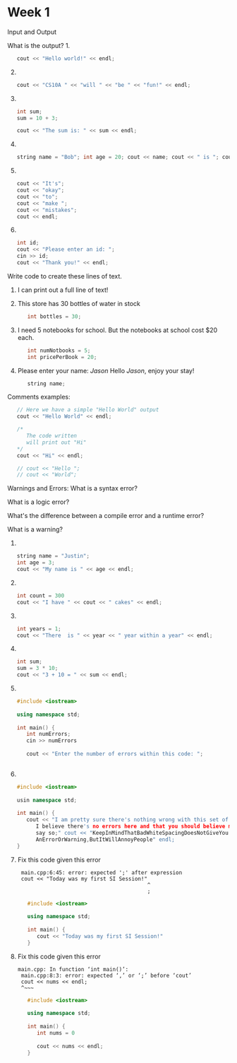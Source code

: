 # Week 1 #

Input and Output

What is the output?
1.
  ```c++
     cout << "Hello world!" << endl;
  ```
  
  
  
2.
  ```c++
     cout << "CS10A " << "will " << "be " << "fun!" << endl;
  ```
  
  
  
3.
  ```c++
     int sum;
     sum = 10 + 3;
  
     cout << "The sum is: " << sum << endl;
  ```
  
  
  
4.
  ```c++
     string name = "Bob"; int age = 20; cout << name; cout << " is "; cout << age; cout << " years old"; cout << endl;
  ```
  
  
  
5.
  ```c++
     cout << "It's";
     cout << "okay";
     cout << "to";
     cout << "make ";
     cout << "mistakes";
     cout << endl;
  ```
  


6.
  ```c++
     int id;
     cout << "Please enter an id: ";
     cin >> id;
     cout << "Thank you!" << endl;
  ```





Write code to create these lines of text.
1. I can print out a full line of text!



2. This store has 30 bottles of water in stock
   ```c++
      int bottles = 30;
   ```
   
   
   
3. I need 5 notebooks for school.
   But the notebooks at school cost $20 each.
   ```c++
      int numNotbooks = 5;
      int pricePerBook = 20;
   ```
   
   
   
4. Please enter your name: *Jason*
   Hello *Jason*, enjoy your stay!
   ```c++
      string name;
   ```
   
   
   
Comments examples:
   ```c++
      // Here we have a simple "Hello World" output
      cout << "Hello World" << endl;
   ```
   ```c++
      /*
         The code written
         will print out "Hi"
      */
      cout << "Hi" << endl;
   ```
   ```c++
      // cout << "Hello ";
      // cout << "World";
   ```
   
   
   
Warnings and Errors:
   What is a syntax error?
   
   What is a logic error?
   
   What's the difference between a compile error and a runtime error?
   
   What is a warning?
   
   
   
   
1.
  ```c++
     string name = "Justin";
     int age = 3;
     cout << "My name is " << age << endl;
  ```



2.
  ```c++
     int count = 300
     cout << "I have " << cout << " cakes" << endl;
  ```



3.
  ```c++
     int years = 1;
     cout << "There  is " << year << " year within a year" << endl;
  ```
  
  
  
4.
  ```c++
     int sum;
     sum = 3 * 10;
     cout << "3 + 10 = " << sum << endl;
  ```



5.
  ```c++
     #include <iostream>
     
     using namespace std;
     
     int main() {
        int numErrors;
        cin >> numErrors
        
        cout << "Enter the number of errors within this code: ";
     
  ```
  
  
  
6.
  ```c++
     #include <iostream>
     
     usin namespace std;
     
     int main() {
        cout << "I am pretty sure there's nothing wrong with this set of code. 
           I believe there's no errors here and that you should believe me when I 
           say so;" cout << "KeepInMindThatBadWhiteSpacingDoesNotGiveYou
           AnErrorOrWarning,ButItWillAnnoyPeople" endl;
     }
  ```


7. Fix this code given this error
   ```
    main.cpp:6:45: error: expected ';' after expression
    cout << "Today was my first SI Session!"
                                            ^
                                            ;
   ```


   ```c++
      #include <iostream>
      
      using namespace std;
      
      int main() {
         cout << "Today was my first SI Session!"
      }
   ```

   


8. Fix this code given this error
   ```
   main.cpp: In function ‘int main()’:
    main.cpp:8:3: error: expected ‘,’ or ‘;’ before ‘cout’
    cout << nums << endl;
    ^~~~
   ```
   
   
   ```c++
      #include <iostream>
      
      using namespace std;
      
      int main() {
         int nums = 0
         
         cout << nums << endl;
      }
   ```
